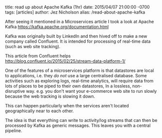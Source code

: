 title: read up about Apache Kafka (1hr)
date: 2015/04/07 21:00:00 -0700
tags: [articles]
author: Jez Nicholson
alias: /read-about-apache-kafka

​​​After seeing it mentioned in a Microservices article I took a look at Apache Kafka https://kafka.apache.org/documentation.html

Kafka was originally built by LinkedIn and then hived off to make a new company called Confluent. It is intended for processing of real-time data (such as web site tracking).

This article from Confluent helps http://blog.confluent.io/2015/02/25/stream-data-platform-1/​

One of the features of a microservices platform is that datastores are local to applications, i.e. they *do not* use a large centralised database. Some activities such as exploring logs, real-time analytics, will require data from lots of places to be piped to their own datastores, In a lossless, non-disruptive way. e.g. you don't want your e-commerce web site to run slowly because the web tracking is slowing it down.

This can happen particularly when the services aren't located geographically near to each other.

The idea is that everything can write to activity/log streams that can then be processed by Kafka as generic messages. This leaves you with a central pipeline.